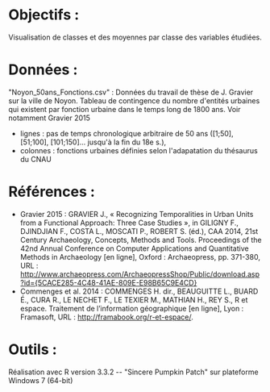 # Objectifs : 
Visualisation de classes et des moyennes par classe des variables étudiées.

# Données :
"Noyon_50ans_Fonctions.csv" : Données du travail de thèse de J. Gravier sur la ville de Noyon. Tableau de contingence du nombre d'entités urbaines qui existent par fonction urbaine dans le temps long de 1800 ans. Voir notamment Gravier 2015
- lignes : pas de temps chronologique arbitraire de 50 ans ([1;50], [51;100], [101;150]... jusqu'à la fin du 18e s.),
- colonnes : fonctions urbaines définies selon l'adapatation du thésaurus du CNAU


# Références : 
- Gravier 2015 : GRAVIER J., « Recognizing Temporalities in Urban Units from a Functional Approach: Three Case Studies », in GILIGNY F., DJINDJIAN F., COSTA L., MOSCATI P., ROBERT S. (éd.), CAA 2014, 21st Century Archaeology, Concepts, Methods and Tools. Proceedings of the 42nd Annual Conference on Computer Applications and Quantitative Methods in Archaeology [en ligne], Oxford : Archaeopress, pp. 371-380, URL : http://www.archaeopress.com/ArchaeopressShop/Public/download.asp?id={5CACE285-4C48-41AE-809E-E98B65C9E4CD}
- Commenges et al. 2014 : COMMENGES H. dir., BEAUGUITTE L., BUARD É., CURA R., LE NECHET F., LE TEXIER M., MATHIAN H., REY S., R et espace. Traitement de l’information géographique [en ligne], Lyon : Framasoft, URL : http://framabook.org/r-et-espace/.


# Outils :
Réalisation avec R version 3.3.2 -- "Sincere Pumpkin Patch" sur plateforme Windows 7 (64-bit)
